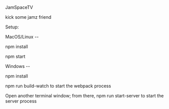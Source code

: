 JamSpaceTV

kick some jamz friend


Setup:


MacOS/Linux -- 


npm install

npm start





Windows --


npm install

npm run build-watch to start the webpack process

Open another terminal window; from there, npm run start-server to start the server process
